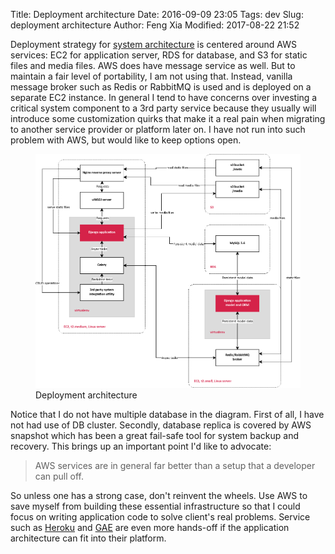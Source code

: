 Title: Deployment architecture
Date: 2016-09-09 23:05
Tags: dev
Slug: deployment architecture
Author: Feng Xia
Modified: 2017-08-22 21:52

Deployment strategy for [system architecture][] is centered around AWS
services: EC2 for application server, RDS for database, and S3 for
static files and media files.  AWS does have message service as
well. But to maintain a fair level of portability, I am not using
that. Instead, vanilla message broker such as Redis or RabbitMQ is
used and is deployed on a separate EC2 instance.  In general I tend to
have concerns over investing a critical system component to a 3rd
party service because they usually will introduce some customization
quirks that make it a real pain when migrating to another service
provider or platform later on. I have not run into such problem with
AWS, but would like to keep options open.


<figure class="col l12 m12 s12">
  <img src="images/deployment_architecture.png"
  <figcaption>Deployment architecture</figcaption>
</figure>

Notice that I do not have multiple database in the diagram. First of
all, I have not had use of DB cluster. Secondly, database replica is
covered by AWS snapshot which has been a great fail-safe tool for
system backup and recovery.  This brings up an important point I'd
like to advocate:

<blockquote>
    AWS services are in general far better
    than a setup that a developer can pull off.
</blockquote>

So unless one has a strong case, don't reinvent the wheels.
Use AWS to save myself from building these essential infrastructure
so that I could focus on writing application code to solve
client's real problems. Service such as [Heroku][] and [GAE][]
are even more hands-off if the application architecture
can fit into their platform.



[system architecture]: {filename}/dev/architecture.md
[Heroku]: https://www.heroku.com/
[GAE]: https://cloud.google.com/appengine/
